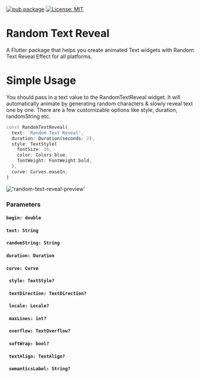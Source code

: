 [![pub package](https://img.shields.io/pub/v/random_text_reveal.svg)](https://pub.dev/packages/random_text_reveal) 
[![License: MIT](https://img.shields.io/badge/License-MIT-yellow.svg)](https://opensource.org/licenses/MIT)


# Random Text Reveal

A Flutter package that helps you create animated Text widgets with Random Text Reveal 
Effect for all platforms.

# Simple Usage

You should pass in a text value to the RandomTextReveal widget. It will automatically
animate by generating random characters & slowly reveal text one by one. There are a 
few customizable options like style, duration, randomString etc.

```dart
const RandomTextReveal(
  text: 'Random Text Reveal',
  duration: Duration(seconds: 2),
  style: TextStyle(
    fontSize: 36,
    color: Colors.blue,
    fontWeight: FontWeight.bold,
  ),
  curve: Curves.easeIn,
)
```


!['random-text-reveal-preview'](https://media.giphy.com/media/jFhh29lqxsHw9nrFYi/giphy.gif)

### Parameters

#### `begin: double`
#### `text: String`

#### `randomString: String`

#### `duration: Duration`

#### `curve: Curve`

#### ` style: TextStyle?`

#### ` textDirection: TextDirection?`

#### ` locale: Locale?`

#### ` maxLines: int?`

#### ` overflow: TextOverflow?`

#### ` softWrap: bool?`

#### ` textAlign: TextAlign?`

#### ` semanticsLabel: String?`
